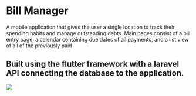 # Bill Manager

A mobile application that gives the user a single location to track their spending habits and manage outstanding debts. Main pages consist of a bill entry page, a calendar containing due dates of all payments, and a list view of all of the previously paid 

## Built using the flutter framework with a laravel API connecting the database to the application.

<img src="https://user-images.githubusercontent.com/60193729/164501935-8dae955b-9cdc-4ef6-9afb-4bef7a817481.png">
